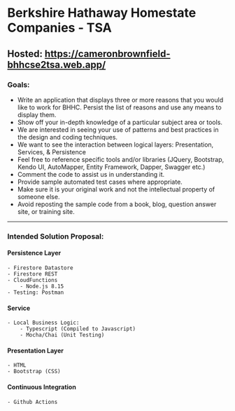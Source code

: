 # Berkshire Hathaway Homestate Companies - TSA

## Hosted: https://cameronbrownfield-bhhcse2tsa.web.app/

### Goals: 
- Write an application that displays three or more reasons that you would like to work for BHHC.  Persist the list of reasons and use any means to display them.
- Show off your in-depth knowledge of a particular subject area or tools.
- We are interested in seeing your use of patterns and best practices in the design and coding techniques.
- We want to see the interaction between logical layers: Presentation, Services, & Persistence
- Feel free to reference specific tools and/or libraries (JQuery, Bootstrap, Kendo UI, AutoMapper, Entity Framework, Dapper, Swagger etc.)
- Comment the code to assist us in understanding it.
- Provide sample automated test cases where appropriate.
- Make sure it is your original work and not the intellectual property of someone else.
- Avoid reposting the sample code from a book, blog, question answer site, or training site.

---
### Intended Solution Proposal:
#### Persistence Layer
    - Firestore Datastore
    - Firestore REST
    - CloudFunctions
        - Node.js 8.15
    - Testing: Postman
#### Service
    - Local Business Logic:
        - Typescript (Compiled to Javascript)
        - Mocha/Chai (Unit Testing)
#### Presentation Layer
    - HTML
    - Bootstrap (CSS) 
#### Continuous Integration
    - Github Actions

